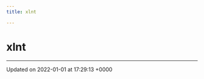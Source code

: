 ```yaml
---
title: xlnt

---
```


# xlnt








-------------------------------

Updated on 2022-01-01 at 17:29:13 +0000